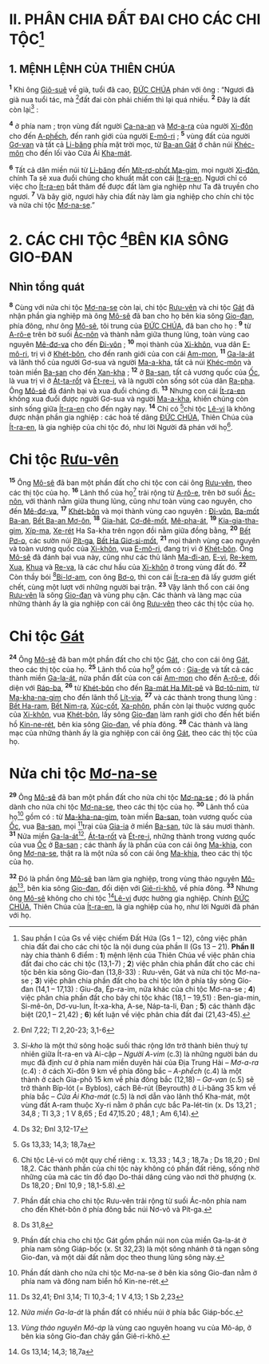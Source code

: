 # II. PHÂN CHIA ĐẤT ĐAI CHO CÁC CHI TỘC[^1]

## 1. MỆNH LỆNH CỦA THIÊN CHÚA
<sup><b>1</b></sup> Khi ông [Giô-suê]() về già, tuổi đã cao, [ĐỨC CHÚA]() phán với ông : “Ngươi đã già nua tuổi tác, mà [^1*]đất đai còn phải chiếm thì lại quá nhiều. <sup><b>2</b></sup> Đây là đất còn lại[^2] :

<sup><b>4</b></sup> ở phía nam ; trọn vùng đất người [Ca-na-an]() và [Mơ-a-ra]() của người [Xi-đôn]() cho đến [A-phếch](), đến ranh giới của người [E-mô-ri]() ; <sup><b>5</b></sup> vùng đất của người [Gơ-van]() và tất cả [Li-băng]() phía mặt trời mọc, từ [Ba-an Gát]() ở chân núi [Khéc-môn]() cho đến lối vào Cửa Ải [Kha-mát]().

<sup><b>6</b></sup> Tất cả dân miền núi từ [Li-băng]() đến [Mít-rơ-phốt Ma-gim](), mọi người [Xi-đôn](), chính Ta sẽ xua đuổi chúng cho khuất mắt con cái [Ít-ra-en](). Ngươi chỉ có việc cho [Ít-ra-en]() bắt thăm để được đất làm gia nghiệp như Ta đã truyền cho ngươi. <sup><b>7</b></sup> Và bây giờ, ngươi hãy chia đất này làm gia nghiệp cho chín chi tộc và nửa chi tộc [Mơ-na-se]().”


# 2. CÁC CHI TỘC [^2*]BÊN KIA SÔNG GIO-ĐAN

## Nhìn tổng quát
<sup><b>8</b></sup> Cùng với nửa chi tộc [Mơ-na-se]() còn lại, chi tộc [Rưu-vên]() và chi tộc [Gát]() đã nhận phần gia nghiệp mà ông [Mô-sê]() đã ban cho họ bên kia sông [Gio-đan](), phía đông, như ông [Mô-sê](), tôi trung của [ĐỨC CHÚA](), đã ban cho họ : <sup><b>9</b></sup> từ [A-rô-e]() trên bờ suối [Ác-nôn]() và thành nằm giữa thung lũng, toàn vùng cao nguyên [Mê-đơ-va]() cho đến [Đi-vôn]() ; <sup><b>10</b></sup> mọi thành của [Xi-khôn](), vua dân [E-mô-ri](), trị vì ở [Khét-bôn](), cho đến ranh giới của con cái [Am-mon](), <sup><b>11</b></sup> [Ga-la-át]() và lãnh thổ của người Gơ-sua và người [Ma-a-kha](), tất cả núi [Khéc-môn]() và toàn miền [Ba-san]() cho đến [Xan-kha]() ; <sup><b>12</b></sup> ở [Ba-san](), tất cả vương quốc của [Ốc](), là vua trị vì ở [Át-ta-rốt]() và [Ét-re-i](), và là người còn sống sót của dân [Ra-pha](). Ông [Mô-sê]() đã đánh bại và xua đuổi chúng đi. <sup><b>13</b></sup> Nhưng con cái [Ít-ra-en]() không xua đuổi được người Gơ-sua và người [Ma-a-kha](), khiến chúng còn sinh sống giữa [Ít-ra-en]() cho đến ngày nay. <sup><b>14</b></sup> Chỉ có [^3*]chi tộc [Lê-vi]() là không được nhận phần gia nghiệp : các hoả tế dâng [ĐỨC CHÚA](), Thiên Chúa của [Ít-ra-en](), là gia nghiệp của chi tộc đó, như lời Người đã phán với họ[^3].


# Chi tộc [Rưu-vên]()
<sup><b>15</b></sup> Ông [Mô-sê]() đã ban một phần đất cho chi tộc con cái ông [Rưu-vên](), theo các thị tộc của họ. <sup><b>16</b></sup> Lãnh thổ của họ[^4] trải rộng từ [A-rô-e](), trên bờ suối [Ác-nôn](), với thành nằm giữa thung lũng, cũng như toàn vùng cao nguyên, cho đến [Mê-đơ-va](), <sup><b>17</b></sup> [Khét-bôn]() và mọi thành vùng cao nguyên : [Đi-vôn](), [Ba-mốt Ba-an](), [Bết Ba-an Mơ-ôn](), <sup><b>18</b></sup> [Gia-hát](), [Cơ-đê-mốt](), [Mê-pha-át](), <sup><b>19</b></sup> [Kia-gia-tha-gim](), [Xíp-ma](), [Xe-rét]() Ha Sa-kha trên ngọn đồi nằm giữa đồng bằng, <sup><b>20</b></sup> [Bết Pơ-o](), các sườn núi [Pít-ga](), [Bết Ha Giơ-si-mốt](), <sup><b>21</b></sup> mọi thành vùng cao nguyên và toàn vương quốc của [Xi-khôn](), vua [E-mô-ri](), đang trị vì ở [Khét-bôn](). Ông [Mô-sê]() đã đánh bại vua này, cũng như các thủ lãnh [Ma-đi-an](), [E-vi](), [Re-kem](), [Xua](), [Khua]() và [Re-va](), là các chư hầu của [Xi-khôn]() ở trong vùng đất đó. <sup><b>22</b></sup> Còn thầy bói [^4*][Bi-lơ-am](), con ông [Bơ-o](), thì con cái [Ít-ra-en]() đã lấy gươm giết chết, cùng một lượt với những người bại trận. <sup><b>23</b></sup> Vậy lãnh thổ con cái ông [Rưu-vên]() là sông [Gio-đan]() và vùng phụ cận. Các thành và làng mạc của những thành ấy là gia nghiệp con cái ông [Rưu-vên]() theo các thị tộc của họ.


# Chi tộc [Gát]()
<sup><b>24</b></sup> Ông [Mô-sê]() đã ban một phần đất cho chi tộc [Gát](), cho con cái ông [Gát](), theo các thị tộc của họ. <sup><b>25</b></sup> Lãnh thổ của họ[^5] gồm có : [Gia-de]() và tất cả các thành miền [Ga-la-át](), nửa phần đất của con cái [Am-mon]() cho đến [A-rô-e](), đối diện với [Ráp-ba](), <sup><b>26</b></sup> từ [Khét-bôn]() cho đến [Ra-mát Ha Mít-pê]() và [Bơ-tô-nim](), từ [Ma-kha-na-gim]() cho đến lãnh thổ [Lít-via](), <sup><b>27</b></sup> và các thành trong thung lũng : [Bết Ha-ram](), [Bết Nim-ra](), [Xúc-cốt](), [Xa-phôn](), phần còn lại thuộc vương quốc của [Xi-khôn](), vua [Khét-bôn](), lấy sông [Gio-đan]() làm ranh giới cho đến hết biển hồ [Kin-ne-rét](), bên kia sông [Gio-đan](), về phía đông. <sup><b>28</b></sup> Các thành và làng mạc của những thành ấy là gia nghiệp con cái ông [Gát](), theo các thị tộc của họ.


# Nửa chi tộc [Mơ-na-se]()
<sup><b>29</b></sup> Ông [Mô-sê]() đã ban một phần đất cho nửa chi tộc [Mơ-na-se]() ; đó là phần dành cho nửa chi tộc [Mơ-na-se](), theo các thị tộc của họ. <sup><b>30</b></sup> Lãnh thổ của họ[^6] gồm có : từ [Ma-kha-na-gim](), toàn miền [Ba-san](), toàn vương quốc của [Ốc](), vua [Ba-san](), mọi [^5*]trại của [Gia-ia]() ở miền [Ba-san](), tức là sáu mươi thành. <sup><b>31</b></sup> Nửa miền [Ga-la-át]()[^7], [Át-ta-rốt]() và [Ét-re-i](), những thành trong vương quốc của vua [Ốc]() ở [Ba-san]() ; các thành ấy là phần của con cái ông [Ma-khia](), con ông [Mơ-na-se](), thật ra là một nửa số con cái ông [Ma-khia](), theo các thị tộc của họ.

<sup><b>32</b></sup> Đó là phần ông [Mô-sê]() ban làm gia nghiệp, trong vùng thảo nguyên [Mô-áp]()[^8], bên kia sông [Gio-đan](), đối diện với [Giê-ri-khô](), về phía đông. <sup><b>33</b></sup> Nhưng ông [Mô-sê]() không cho chi tộc [^6*][Lê-vi]() được hưởng gia nghiệp. Chính [ĐỨC CHÚA](), Thiên Chúa của [Ít-ra-en](), là gia nghiệp của họ, như lời Người đã phán với họ.

[^1]: Sau phần I của Gs về việc chiếm Đất Hứa (Gs 1 – 12), công việc phân chia đất đai cho các chi tộc là nội dung của phần II (Gs 13 – 21). **Phần II** này chia thành 6 điểm : **1**) mệnh lệnh của Thiên Chúa về việc phân chia đất đai cho các chi tộc (13,1-7) ; **2**) việc phân chia phần đất cho các chi tộc bên kia sông Gio-đan (13,8-33) : Rưu-vên, Gát và nửa chi tộc Mơ-na-se ; **3**) việc phân chia phần đất cho ba chi tộc lớn ở phía tây sông Gio-đan (14,1 – 17,13) : Giu-đa, Ép-ra-im, nửa khác của chi tộc Mơ-na-se ; **4**) việc phân chia phần đất cho bảy chi tộc khác (18,1 – 19,51) : Ben-gia-min, Si-mê-ôn, Dơ-vu-lun, Ít-xa-kha, A-se, Náp-ta-li, Đan ; **5**) các thành đặc biệt (20,1 – 21,42) ; **6**) kết luận về việc phân chia đất đai (21,43-45).
[^2]: *Si-kho* là một thứ sông hoặc suối thác rộng lớn trở thành biên thuỳ tự nhiên giữa Ít-ra-en và Ai-cập – *Người A-vim* (c.3) là những người bán du mục đã định cư ở phía nam miền duyên hải của Địa Trung Hải – *Mơ-a-ra* (c.4) : ở cách Xi-đôn 9 km về phía đông bắc – *A-phếch* (c.4) là một thành ở cách Gia-phô 15 km về phía đông bắc (12,18) – *Gơ-van* (c.5) sẽ trở thành Bíp-lót (= Byblos), cách Bê-rút (Beyrouth) ở Li-băng 35 km về phía bắc – *Cửa Ải Kha-mát* (c.5) là nơi dẫn vào lãnh thổ Kha-mát, một vùng đất A-ram thuộc Xy-ri nằm ở phần cực bắc Pa-lét-tin (x. Ds 13,21 ; 34,8 ; Tl 3,3 ; 1 V 8,65 ; Ed 47,15.20 ; 48,1 ; Am 6,14).
[^3]: Chi tộc Lê-vi có một quy chế riêng : x. 13,33 ; 14,3 ; 18,7a ; Ds 18,20 ; Đnl 18,2. Các thành phần của chi tộc này không có phần đất riêng, sống nhờ những của mà các tín đồ đạo Do-thái dâng cúng vào nơi thờ phượng (x. Ds 18,20 ; Đnl 10,9 ; 18,1-5.8).
[^4]: Phần đất chia cho chi tộc Rưu-vên trải rộng từ suối Ác-nôn phía nam cho đến Khét-bôn ở phía đông bắc núi Nơ-vô và Pít-ga.
[^5]: Phần đất chia cho chi tộc Gát gồm phần núi non của miền Ga-la-át ở phía nam sông Giáp-bốc (x. St 32,23) là một sông nhánh ở tả ngạn sông Gio-đan, và một dải đất nằm dọc theo thung lũng sông này.
[^6]: Phần đất dành cho nửa chi tộc Mơ-na-se ở bên kia sông Gio-đan nằm ở phía nam và đông nam biển hồ Kin-ne-rét.
[^7]: *Nửa miền Ga-la-át* là phần đất có nhiều núi ở phía bắc Giáp-bốc.
[^8]: *Vùng thảo nguyên Mô-áp* là vùng cao nguyên hoang vu của Mô-áp, ở bên kia sông Gio-đan chảy gần Giê-ri-khô.
[^1*]: Đnl 7,22; Tl 2,20-23; 3,1-6
[^2*]: Ds 32; Đnl 3,12-17
[^3*]: Gs 13,33; 14,3; 18,7a
[^4*]: Ds 31,8
[^5*]: Ds 32,41; Đnl 3,14; Tl 10,3-4; 1 V 4,13; 1 Sb 2,23
[^6*]: Gs 13,14; 14,3; 18,7a